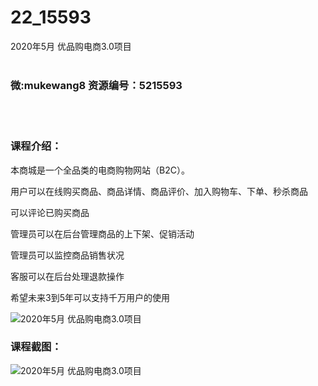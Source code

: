 # 22_15593
2020年5月 优品购电商3.0项目
<br/></br>
<h3>微:mukewang8 资源编号：5215593</h3>
<br/></br>
<h3>课程介绍：</h3>
<p>本商城是一个全品类的电商购物网站（B2C）。</p>
<p>用户可以在线购买商品、商品详情、商品评价、加入购物车、下单、秒杀商品</p>
<p>可以评论已购买商品</p>
<p>管理员可以在后台管理商品的上下架、促销活动</p>
<p>管理员可以监控商品销售状况</p>
<p>客服可以在后台处理退款操作</p>
<p>希望未来3到5年可以支持千万用户的使用</p>
<p><img src="https://www.ko996.com/wp-content/uploads/img/2020/10/2-23-300x217.png" alt="2020年5月 优品购电商3.0项目"></p>
<div class="info-desc">
<h3>课程截图：</h3>
<p><img src="https://www.ko996.com/wp-content/uploads/img/2020/10/1-27.png" alt="2020年5月 优品购电商3.0项目"></p>


			
</div>
